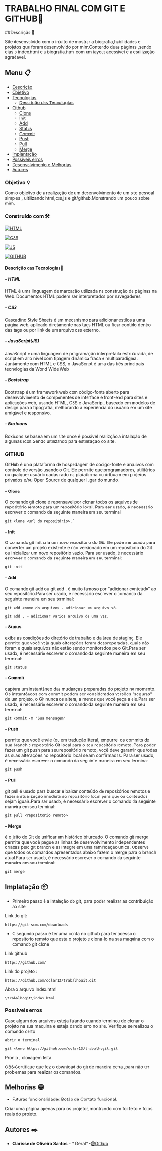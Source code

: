 # TRABALHO FINAL COM GIT E GITHUB🚀

##Descrição 📣

Site desenvolvido com o intuito de mostrar a biografia,habilidades e projetos que foram desenvolvido por mim.Contendo duas páginas ,sendo elas o index.html e a biografia.html com um layout acessivel e a estilização agradavel.
## Menu 📋
- [Descrição](##descrição)
- [Objetivo](#objetivo)
- [Tecnologias](#-construído-com)
  - [Descrição das Tecnologias](#-construído-com)
- [Github](#github)
  - [Clone](#clone)
  - [Init](#init)
  - [Add](#add)
  - [Status](#status)
  - [Commit](#commit)
  - [Push](#push)
  - [Pull](#pull)
  - [Merge](#merge)
- [Implantação](#-implantação)
- [Possíveis erros](#possiveis-erros)
- [Desenvolvimento e Melhorias](#desenvolvimento-e-melhorias)
- [Autores](#-autores)
### Objetivo 💡
Com o objetivo de a realização de um desenvolvimento de um site pessoal simples , ultilizando html,css,js e git/github.Monstrando um pouco sobre mim. 
### Construído com  🛠️
[![HTML](https://img.shields.io/badge/HTML5-E34F26?style=for-the-badge&logo=html5&logoColor=white)](https://github.com/cclar13/trabalhogit.git) 

[![CSS](https://img.shields.io/badge/CSS3-1572B6?style=for-the-badge&logo=css3&logoColor=white)](https://github.com/cclar13/trabalhogit.git)
 
[![JS](https://img.shields.io/badge/JavaScript-F7DF1E?style=for-the-badge&logo=javascript&logoColor=black)](https://github.com/cclar13/trabalhogit.git)

[![GITHUB](https://img.shields.io/badge/GitHub-100000?style=for-the-badge&logo=github&logoColor=white)](https://github.com/cclar13/trabalhogit.git)

#### Descrição das Tecnologias🔧

##### - HTML 
HTML é uma linguagem de marcação utilizada na construção de páginas na Web. Documentos HTML podem ser interpretados por navegadores
##### - CSS 
Cascading Style Sheets é um mecanismo para adicionar estilos a uma página web, aplicado diretamente nas tags HTML ou ficar contido dentro das tags ou por link de um arquivo css externo.
##### - JavaScript(JS) 
JavaScript é uma linguagem de programação interpretada estruturada, de script em alto nível com tipagem dinâmica fraca e multiparadigma. Juntamente com HTML e CSS, o JavaScript é uma das três principais tecnologias da World Wide Web
##### - Bootstrap 
Bootstrap é um framework web com código-fonte aberto para desenvolvimento de componentes de interface e front-end para sites e aplicações web, usando HTML, CSS e JavaScript, baseado em modelos de design para a tipografia, melhorando a experiência do usuário em um site amigável e responsivo.
##### - Boxicons 
Boxicons se basea em um site onde é possivel realizção a intalação de algumas icon.Sendo ultilizando para estilização do site.


### GITHUB 
GitHub é uma plataforma de hospedagem de código-fonte e arquivos com controle de versão usando o Git. Ele permite que programadores, utilitários ou qualquer usuário cadastrado na plataforma contribuam em projetos privados e/ou Open Source de qualquer lugar do mundo.

#### - Clone
O comando git clone é reponsavel por clonar todos os arquivos de repositório remoto para um repositório local.
Para ser usado, é necessário escrever o comando da seguinte maneira em seu terminal
```
git clone <url do repositório>.`
```
#### - Init
O comando git init cria um novo repositório do Git. Ele pode ser usado para converter um projeto existente e não versionado em um repositório do Git ou inicializar um novo repositório vazio.
Para ser usado, é necessário escrever o comando da seguinte maneira em seu terminal:
```
git init
```
#### - Add
O comando git add <nome do arquivo> ou git add . é muito famoso por “adicionar conteúdo” ao seu repositório.Para ser usado, é necessário escrever o comando da seguinte maneira em seu terminal:
```
git add <nome do arquivo> - adicionar um arquivo só.
```
```
git add . - adicionar varios arquivo de uma vez.
```
#### - Status
exibe as condições do diretório de trabalho e da área de staging. Ele permite que você veja quais alterações foram despreparadas, quais não foram e quais arquivos não estão sendo monitorados pelo Git.Para ser usado, é necessário escrever o comando da seguinte maneira em seu terminal:
```
git status 
```

#### - Commit
captura um instantâneo das mudanças preparadas do projeto no momento. Os instantâneos com commit podem ser considerados versões "seguras" de um projeto, o Git nunca os altera, a menos que você peça a ele.Para ser usado, é necessário escrever o comando da seguinte maneira em seu terminal:
```
git commit -m "Sua mensagem"
```
#### - Push
permite que você envie (ou em tradução literal, empurre) os commits de sua branch e repositório Git local para o seu repositório remoto. Para poder fazer um git push para seu repositório remoto, você deve garantir que todas as suas alterações no repositório local sejam confirmadas.
Para ser usado, é necessário escrever o comando da seguinte maneira em seu terminal:
```
git push
```
#### - Pull
git pull é usado para buscar e baixar conteúdo de repositórios remotos e fazer a atualização imediata ao repositório local para que os conteúdos sejam iguais.Para ser usado, é necessário escrever o comando da seguinte maneira em seu terminal:
```
git pull <repositorio remoto>
```
#### - Merge
é o jeito do Git de unificar um histórico bifurcado. O comando git merge permite que você pegue as linhas de desenvolvimento independentes criadas pelo git branch e as integre em uma ramificação única. Observe que todos os comandos apresentados abaixo fazem o merge para o branch atual.Para ser usado, é necessário escrever o comando da seguinte maneira em seu terminal:
```
git merge
```
## Implatação 📦
- Primeiro passo é a intalação do git, para poder realizar as contribuição ao site 

Link do git:
```
https://git-scm.com/downloads
```

- O segundo passo é ter uma conta no github para ter acesso o repositorio remoto que esta o projeto e clona-lo na sua maquina com o comando git clone

Link github :
```
https://github.com/
```
Link do projeto :
```
https://github.com/cclar13/trabalhogit.git
```
Abra o arquivo Index.html
```
\trabalhogit\index.html
```
### Possíveis erros
Caso algum dos arquivos esteja falando quando terminou de clonar o projeto na sua maquina e estaja dando erro no site. Verifique se realizou o comando certo
```
abrir o terminal
```
```
git clone https://github.com/cclar13/trabalhogit.git
```
Pronto , clonagem feita.

OBS:Certifique que fez o download do git de maneira certa ,para não ter problemas para realizar os comandos.
## Melhorias 😁
- Futuras funcionalidades
Botão de Contato funcional.

Criar uma página apenas para os projetos,montrando com foi feito e fotos reais do projeto.
## Autores ✒️

* **Clarisse de Oliveira Santos** - * Geral* -[@Github](https://www.github.com/cclar13)

